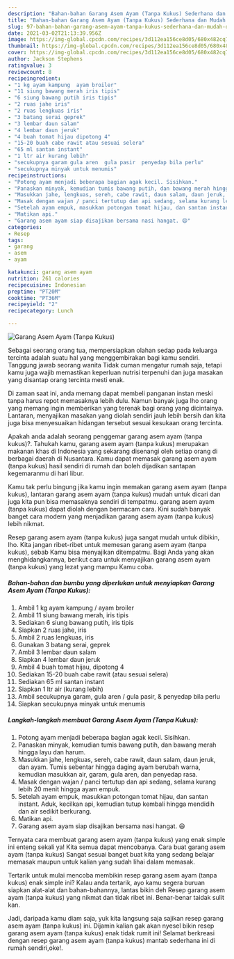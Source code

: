 ```yaml
---
description: "Bahan-bahan Garang Asem Ayam (Tanpa Kukus) Sederhana dan Mudah Dibuat"
title: "Bahan-bahan Garang Asem Ayam (Tanpa Kukus) Sederhana dan Mudah Dibuat"
slug: 97-bahan-bahan-garang-asem-ayam-tanpa-kukus-sederhana-dan-mudah-dibuat
date: 2021-03-02T21:13:39.956Z
image: https://img-global.cpcdn.com/recipes/3d112ea156ce8d05/680x482cq70/garang-asem-ayam-tanpa-kukus-foto-resep-utama.jpg
thumbnail: https://img-global.cpcdn.com/recipes/3d112ea156ce8d05/680x482cq70/garang-asem-ayam-tanpa-kukus-foto-resep-utama.jpg
cover: https://img-global.cpcdn.com/recipes/3d112ea156ce8d05/680x482cq70/garang-asem-ayam-tanpa-kukus-foto-resep-utama.jpg
author: Jackson Stephens
ratingvalue: 3
reviewcount: 8
recipeingredient:
- "1 kg ayam kampung  ayam broiler"
- "11 siung bawang merah iris tipis"
- "6 siung bawang putih iris tipis"
- "2 ruas jahe iris"
- "2 ruas lengkuas iris"
- "3 batang serai geprek"
- "3 lembar daun salam"
- "4 lembar daun jeruk"
- "4 buah tomat hijau dipotong 4"
- "15-20 buah cabe rawit atau sesuai selera"
- "65 ml santan instant"
- "1 ltr air kurang lebih"
- "secukupnya garam gula aren  gula pasir  penyedap bila perlu"
- "secukupnya minyak untuk menumis"
recipeinstructions:
- "Potong ayam menjadi beberapa bagian agak kecil. Sisihkan."
- "Panaskan minyak, kemudian tumis bawang putih, dan bawang merah hingga layu dan harum."
- "Masukkan jahe, lengkuas, sereh, cabe rawit, daun salam, daun jeruk, dan ayam. Tumis sebentar hingga daging ayam berubah warna, kemudian masukkan air, garam, gula aren, dan penyedap rasa."
- "Masak dengan wajan / panci tertutup dan api sedang, selama kurang lebih 20 menit hingga ayam empuk."
- "Setelah ayam empuk, masukkan potongan tomat hijau, dan santan instant. Aduk, kecilkan api, kemudian tutup kembali hingga mendidih dan air sedikit berkurang."
- "Matikan api."
- "Garang asem ayam siap disajikan bersama nasi hangat. 😄"
categories:
- Resep
tags:
- garang
- asem
- ayam

katakunci: garang asem ayam 
nutrition: 261 calories
recipecuisine: Indonesian
preptime: "PT20M"
cooktime: "PT36M"
recipeyield: "2"
recipecategory: Lunch

---
```



![Garang Asem Ayam (Tanpa Kukus)](https://img-global.cpcdn.com/recipes/3d112ea156ce8d05/680x482cq70/garang-asem-ayam-tanpa-kukus-foto-resep-utama.jpg)

Sebagai seorang orang tua, mempersiapkan olahan sedap pada keluarga tercinta adalah suatu hal yang menggembirakan bagi kamu sendiri. Tanggung jawab seorang  wanita Tidak cuman mengatur rumah saja, tetapi kamu juga wajib memastikan keperluan nutrisi terpenuhi dan juga masakan yang disantap orang tercinta mesti enak.

Di zaman  saat ini, anda memang dapat membeli panganan instan meski tanpa harus repot memasaknya lebih dulu. Namun banyak juga lho orang yang memang ingin memberikan yang terenak bagi orang yang dicintainya. Lantaran, menyajikan masakan yang diolah sendiri jauh lebih bersih dan kita juga bisa menyesuaikan hidangan tersebut sesuai kesukaan orang tercinta. 



Apakah anda adalah seorang penggemar garang asem ayam (tanpa kukus)?. Tahukah kamu, garang asem ayam (tanpa kukus) merupakan makanan khas di Indonesia yang sekarang disenangi oleh setiap orang di berbagai daerah di Nusantara. Kamu dapat memasak garang asem ayam (tanpa kukus) hasil sendiri di rumah dan boleh dijadikan santapan kegemaranmu di hari libur.

Kamu tak perlu bingung jika kamu ingin memakan garang asem ayam (tanpa kukus), lantaran garang asem ayam (tanpa kukus) mudah untuk dicari dan juga kita pun bisa memasaknya sendiri di tempatmu. garang asem ayam (tanpa kukus) dapat diolah dengan bermacam cara. Kini sudah banyak banget cara modern yang menjadikan garang asem ayam (tanpa kukus) lebih nikmat.

Resep garang asem ayam (tanpa kukus) juga sangat mudah untuk dibikin, lho. Kita jangan ribet-ribet untuk memesan garang asem ayam (tanpa kukus), sebab Kamu bisa menyajikan ditempatmu. Bagi Anda yang akan menghidangkannya, berikut cara untuk menyajikan garang asem ayam (tanpa kukus) yang lezat yang mampu Kamu coba.

<!--inarticleads1-->

##### Bahan-bahan dan bumbu yang diperlukan untuk menyiapkan Garang Asem Ayam (Tanpa Kukus):

1. Ambil 1 kg ayam kampung / ayam broiler
1. Ambil 11 siung bawang merah, iris tipis
1. Sediakan 6 siung bawang putih, iris tipis
1. Siapkan 2 ruas jahe, iris
1. Ambil 2 ruas lengkuas, iris
1. Gunakan 3 batang serai, geprek
1. Ambil 3 lembar daun salam
1. Siapkan 4 lembar daun jeruk
1. Ambil 4 buah tomat hijau, dipotong 4
1. Sediakan 15-20 buah cabe rawit (atau sesuai selera)
1. Sediakan 65 ml santan instant
1. Siapkan 1 ltr air (kurang lebih)
1. Ambil secukupnya garam, gula aren / gula pasir, &amp; penyedap bila perlu
1. Siapkan secukupnya minyak untuk menumis




<!--inarticleads2-->

##### Langkah-langkah membuat Garang Asem Ayam (Tanpa Kukus):

1. Potong ayam menjadi beberapa bagian agak kecil. Sisihkan.
1. Panaskan minyak, kemudian tumis bawang putih, dan bawang merah hingga layu dan harum.
1. Masukkan jahe, lengkuas, sereh, cabe rawit, daun salam, daun jeruk, dan ayam. Tumis sebentar hingga daging ayam berubah warna, kemudian masukkan air, garam, gula aren, dan penyedap rasa.
1. Masak dengan wajan / panci tertutup dan api sedang, selama kurang lebih 20 menit hingga ayam empuk.
1. Setelah ayam empuk, masukkan potongan tomat hijau, dan santan instant. Aduk, kecilkan api, kemudian tutup kembali hingga mendidih dan air sedikit berkurang.
1. Matikan api.
1. Garang asem ayam siap disajikan bersama nasi hangat. 😄




Ternyata cara membuat garang asem ayam (tanpa kukus) yang enak simple ini enteng sekali ya! Kita semua dapat mencobanya. Cara buat garang asem ayam (tanpa kukus) Sangat sesuai banget buat kita yang sedang belajar memasak maupun untuk kalian yang sudah lihai dalam memasak.

Tertarik untuk mulai mencoba membikin resep garang asem ayam (tanpa kukus) enak simple ini? Kalau anda tertarik, ayo kamu segera buruan siapkan alat-alat dan bahan-bahannya, lantas bikin deh Resep garang asem ayam (tanpa kukus) yang nikmat dan tidak ribet ini. Benar-benar taidak sulit kan. 

Jadi, daripada kamu diam saja, yuk kita langsung saja sajikan resep garang asem ayam (tanpa kukus) ini. Dijamin kalian gak akan nyesel bikin resep garang asem ayam (tanpa kukus) enak tidak rumit ini! Selamat berkreasi dengan resep garang asem ayam (tanpa kukus) mantab sederhana ini di rumah sendiri,oke!.

